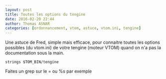 ```yaml
---
layout: post
title: Toutes les options du tengine
date: 2016-02-20 22:44
author: Thomas ASNAR
categories: [ordonnancement, vtom, astuce, vtom.ini, tengine]
---
```


Une astuce de Fred, simple mais efficace, pour connaitre toutes les options possibles (du vtom.ini) de votre tengine (moteur VTOM) quand on n'a pas la documentation sous la main.

```
strings $TOM_BIN/tengine
```

Faites un grep sur le = ou %s par exemple

